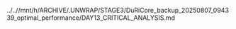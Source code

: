 ../..//mnt/h/ARCHIVE/.UNWRAP/STAGE3/DuRiCore_backup_20250807_094339_optimal_performance/DAY13_CRITICAL_ANALYSIS.md